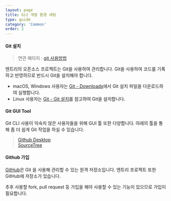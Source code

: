 ```yaml
---
layout: page
title: Git 개발 환경 세팅
type: guide
category: 'Common'
order: 2
---
```


#### Git 설치
> 연관 페이지 : [git 사용방법](/docs/guide/etc/2016-05-03-git_fork.html)

엔트리의 오픈소스 프로젝트는 Git을 사용하여 관리합니다.
Git을 사용하여 코드를 기록하고 반영하므로 반드시 Git을 설치해야 합니다.

* macOS, Windows 사용자는 [Git - Downloads](https://git-scm.com/downloads)에서 Git 설치 파일을 다운로드하여 실행합니다.
* Linux 사용자는 [Git - Git 설치](https://git-scm.com/book/ko/v2/%EC%8B%9C%EC%9E%91%ED%95%98%EA%B8%B0-Git-%EC%84%A4%EC%B9%98)를 참고하여 Git을 설치합니다.

#### Git GUI Tool

Git CLI 사용이 익숙치 않은 사용자들을 위해 GUI 툴 또한 다양합니다.
아래의 툴을 통해 좀 더 쉽게 Git 작업을 하실 수 있습니다.

> [Github Desktop](https://desktop.github.com/)  
> [SourceTree](https://www.sourcetreeapp.com/)

#### Github 가입

[GitHub](https://github.com/)은 Git 을 사용해 관리할 수 있는 원격 저장소입니다.
엔트리 프로젝트 또한 GitHub에 저장소가 있습니다.

추후 사용할 fork, pull request 등 가입을 해야 사용할 수 있는 기능이 있으므로 가입이 필요합니다.